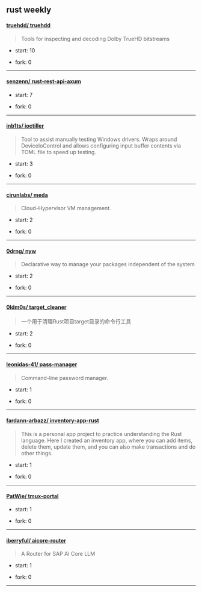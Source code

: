 ## rust weekly

#### [truehdd/ truehdd](https://github.com/truehdd/truehdd)
>  Tools for inspecting and decoding Dolby TrueHD bitstreams
+ start: 10
+ fork: 0
---
#### [senzenn/ rust-rest-api-axum](https://github.com/senzenn/rust-rest-api-axum)
>  
+ start: 7
+ fork: 0
---
#### [inb1ts/ ioctiller](https://github.com/inb1ts/ioctiller)
>  Tool to assist manually testing Windows drivers. Wraps around DeviceIoControl and allows configuring input buffer contents via TOML file to speed up testing.
+ start: 3
+ fork: 0
---
#### [cirunlabs/ meda](https://github.com/cirunlabs/meda)
>  Cloud-Hypervisor VM management.
+ start: 2
+ fork: 0
---
#### [0drng/ nyw](https://github.com/0drng/nyw)
>  Declarative way to manage your packages independent of the system
+ start: 2
+ fork: 0
---
#### [0ldm0s/ target_cleaner](https://github.com/0ldm0s/target_cleaner)
>  一个用于清理Rust项目target目录的命令行工具
+ start: 2
+ fork: 0
---
#### [leonidas-41/ pass-manager](https://github.com/leonidas-41/pass-manager)
>  Command-line password manager.
+ start: 1
+ fork: 0
---
#### [fardann-arbazz/ inventory-app-rust](https://github.com/fardann-arbazz/inventory-app-rust)
>  This is a personal app project to practice understanding the Rust language. Here I created an inventory app, where you can add items, delete them, update them, and you can also make transactions and do other things.
+ start: 1
+ fork: 0
---
#### [PatWie/ tmux-portal](https://github.com/PatWie/tmux-portal)
>  
+ start: 1
+ fork: 0
---
#### [iberryful/ aicore-router](https://github.com/iberryful/aicore-router)
>  A Router for SAP AI Core LLM
+ start: 1
+ fork: 0
---